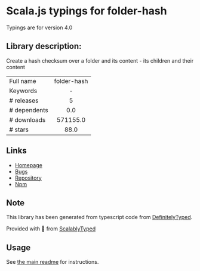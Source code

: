 
# Scala.js typings for folder-hash

Typings are for version 4.0

## Library description:
Create a hash checksum over a folder and its content - its children and their content

|                    |                 |
| ------------------ | :-------------: |
| Full name          | folder-hash |
| Keywords           | - |
| # releases         | 5 |
| # dependents       | 0.0 |
| # downloads        | 571155.0 |
| # stars            | 88.0 |

## Links
- [Homepage](https://github.com/marc136/node-folder-hash#readme)
- [Bugs](https://github.com/marc136/node-folder-hash/issues)
- [Repository](https://github.com/marc136/node-folder-hash)
- [Npm](https://www.npmjs.com/package/folder-hash)
    


## Note
This library has been generated from typescript code from [DefinitelyTyped](https://definitelytyped.org).

Provided with :purple_heart: from [ScalablyTyped](https://github.com/oyvindberg/ScalablyTyped)

## Usage
See [the main readme](../../readme.md) for instructions.


